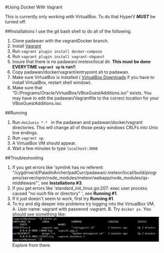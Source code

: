 #Using Docker With Vagrant

This is currently only working with VirtualBox.  To do that HyperV ***MUST*** be turned off.

##Installations
I use the git bash shell to do all of the following.
1.  Clone padawan with the vagrantDocker branch.
2.  Install [Vagrant](https://www.vagrantup.com/docs/installation/)
3.  Run ```vagrant plugin install docker-compose```
4.  Run ```vagrant plugin install vagrant-vbguest```
5.  Insure that there is no padawan/.meteor/local dir.  **This must be done EVERYTIME ```vagrant up``` is run!!**
6.  Copy padawan/docker/vagrant/entrypoint.sh to padawan.
7.  Make sure VirtualBox is installed ( [VirtualBox Downloads](https://www.virtualbox.org/wiki/Downloads) if you have to install VirtualBox, restart shell window).
8.  Make sure that "D:/Programs/Oracle/VirtualBox/VBoxGuestAdditions.iso" exists.  You may have to edit the padawan/Vagrantfile to the correct location for your VBoxGuestAdditions.iso.

##Running
1.  Run ```dos2unix *.* ``` in the padawan and padawan/docker/vagrant directories.  This will change all of those pesky windows CRLFs into Unix line endings.
2.  Run ```vagrant up```.
3.  A VirtualBox VM should appear.
4.  Wait a few minutes to type ```localhost:3000```

##Troubleshooting
1.  If you get errors like 'symlink has no referent: "/cygdrive/d/PaladinArcher/padCurr/padawan/.meteor/local/build/programs/server/npm/node_modules/meteor/webapp/node_modules/qs-middleware"', see **Installations #3**.
2.  If you get errors like 'standard_init_linux.go:207: exec user process caused "no such file or directory" ', see **Running #1**.
3.  If it just doesn't seem to work, first try **Running #1**.
4.  To try and dig deeper into problems try logging into the VirtualBox VM.
    A.  User name: vagrant with password :vagrant.
    B.  Try ```docker ps```.  You should see something like:
    ![Snip](docker_ps.png)   Explore from there.
    
    
 